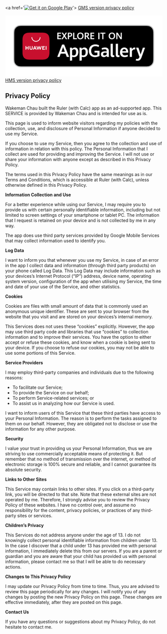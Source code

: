 <a href='<a href='https://play.google.com/store/apps/details?id=com.simpleruler.g&pcampaignid=pcampaignidMKT-Other-global-all-co-prtnr-py-PartBadge-Mar2515-1'><img alt='Get it on Google Play' src='https://play.google.com/intl/en_us/badges/static/images/badges/en_badge_web_generic.png'/></a>'>
<a href = "https://wakemanck.github.io/Ruler-caltor/GMSVersionPrivacyPolicy.html">GMS version privacy policy</a><br>
<br>
<a href='https://appgallery.huawei.com/#/app/C102640913?channelId=Ruler-caltor&id=62bc393ab82c4642b71fcc97c94e73b7&s=83B3061109F745FA38014FA51D1186B9F501ED080798DC85281827F7D1E69F0B&detailType=0&v='><img alt='Explore it on AppGallery' src='https://raw.githubusercontent.com/WakemanCK/Worksheet-Genie/master/huawei-appgallery-badge-dark.png'/></a>
<a href = "https://wakemanck.github.io/Ruler-caltor/NoAdVersionPrivacyPolicy.html">HMS version privacy policy</a>



<h2>Privacy Policy</h2>
<p>Wakeman Chau built the Ruler (with Calc) app as an ad-supported app. This SERVICE is provided by Wakeman Chau and is intended
    for use as is.</p>
<p>This page is used to inform website visitors regarding my policies with the collection, use, and
    disclosure of Personal Information if anyone decided to use my Service.</p>
<p>If you choose to use my Service, then you agree to the collection and use of information in
    relation with this policy. The Personal Information that I collect are used for providing and
    improving the Service. I will not use or share your information with anyone except as described
    in this Privacy Policy.</p>
<p>The terms used in this Privacy Policy have the same meanings as in our Terms and Conditions,
    which is accessible at Ruler (with Calc), unless otherwise defined in this Privacy Policy.</p>

<p><strong>Information Collection and Use</strong></p>
<p>For a better experience while using our Service, I may require you to provide us with certain
    personally identifiable information, including but not limited to screen settings of your smartphone or tablet PC. 
	The information that I request is retained on your device and is not
    collected by me in any way.</p>
<p>The app does use third party services provided by Google Mobile Services that may collect information used to identify you.

<p><strong>Log Data</strong></p>
<p>I want to inform you that whenever you use my Service, in case of an error in the app I collect
    data and information (through third party products) on your phone called Log Data. This Log Data
    may include information such as your devices’s Internet Protocol (“IP”) address, device name,
    operating system version, configuration of the app when utilising my Service, the time and date
    of your use of the Service, and other statistics.</p>

<p><strong>Cookies</strong></p>
<p>Cookies are files with small amount of data that is commonly used an anonymous unique identifier.
    These are sent to your browser from the website that you visit and are stored on your devices’s
    internal memory.</p>
<p>This Services does not uses these “cookies” explicitly. However, the app may use third party code
    and libraries that use “cookies” to collection information and to improve their services. You
    have the option to either accept or refuse these cookies, and know when a cookie is being sent
    to your device. If you choose to refuse our cookies, you may not be able to use some portions of
    this Service.</p>

<p><strong>Service Providers</strong></p>
<p>I may employ third-party companies and individuals due to the following reasons:</p>
<ul>
    <li>To facilitate our Service;</li>
    <li>To provide the Service on our behalf;</li>
    <li>To perform Service-related services; or</li>
    <li>To assist us in analyzing how our Service is used.</li>
</ul>
<p>I want to inform users of this Service that these third parties have access to your Personal
    Information. The reason is to perform the tasks assigned to them on our behalf. However, they
    are obligated not to disclose or use the information for any other purpose.</p>

<p><strong>Security</strong></p>
<p>I value your trust in providing us your Personal Information, thus we are striving to use
    commercially acceptable means of protecting it. But remember that no method of transmission over
    the internet, or method of electronic storage is 100% secure and reliable, and I cannot
    guarantee its absolute security.</p>

<p><strong>Links to Other Sites</strong></p>
<p>This Service may contain links to other sites. If you click on a third-party link, you will be
    directed to that site. Note that these external sites are not operated by me. Therefore, I
    strongly advise you to review the Privacy Policy of these websites. I have no control over, and
    assume no responsibility for the content, privacy policies, or practices of any third-party
    sites or services.</p>

<p><strong>Children’s Privacy</strong></p>
<p>This Services do not address anyone under the age of 13. I do not knowingly collect personal
    identifiable information from children under 13. In the case I discover that a child under 13
    has provided me with personal information, I immediately delete this from our servers. If you
    are a parent or guardian and you are aware that your child has provided us with personal
    information, please contact me so that I will be able to do necessary actions.</p>

<p><strong>Changes to This Privacy Policy</strong></p>
<p>I may update our Privacy Policy from time to time. Thus, you are advised to review this page
    periodically for any changes. I will notify you of any changes by posting the new Privacy Policy
    on this page. These changes are effective immediately, after they are posted on this page.</p>

<p><strong>Contact Us</strong></p>
<p>If you have any questions or suggestions about my Privacy Policy, do not hesitate to contact
    me.</p>

